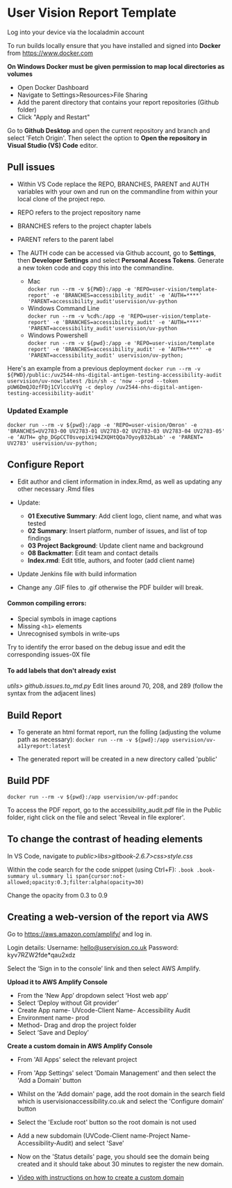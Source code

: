 # User Vision Report Template

Log into your device via the localadmin account 

To run builds locally ensure that you have installed and signed into **Docker** from https://www.docker.com

**On Windows Docker must be given permission to map local directories as volumes**
  - Open Docker Dashboard
  - Navigate to Settings>Resources>File Sharing 
  - Add the parent directory that contains your report repositories (Github folder)
  - Click "Apply and Restart"

Go to **Github Desktop** and open the current repository and branch and select 'Fetch Origin'. Then select the option to **Open the repository in 
Visual Studio (VS) Code** editor. 

## Pull issues

- Within VS Code replace the REPO, BRANCHES, PARENT and AUTH variables with your own and run on the commandline from within your local clone of the project repo.

- REPO refers to the project repository name
- BRANCHES refers to the project chapter labels
- PARENT refers to the parent label 
- The AUTH code can be accessed via Github account, go to **Settings**, then **Developer Settings** and select **Personal Access Tokens**. Generate a new token code and copy this into the commandline.

  - Mac   
  `docker run --rm -v ${PWD}:/app -e 'REPO=user-vision/template-report' -e 'BRANCHES=accessibility_audit' -e 'AUTH=****' 'PARENT=accessibility_audit'uservision/uv-python`
  - Windows Command Line    
  `docker run --rm -v %cd%:/app -e 'REPO=user-vision/template-report' -e 'BRANCHES=accessibility_audit' -e 'AUTH=****' 'PARENT=accessibility_audit'uservision/uv-python`
  - Windows Powershell    
  `docker run --rm -v ${pwd}:/app -e 'REPO=user-vision/template report' -e 'BRANCHES=accessibility_audit' -e ‘AUTH=****' -e 'PARENT=accessibility_audit' uservision/uv-python;`
  
Here's an example from a previous deployment
  `docker run --rm -v ${PWD}/public:/uv2544-nhs-digital-antigen-testing-accessibility-audit uservision/uv-now:latest /bin/sh -c 'now --prod --token pUW6DmQJOzfFDj1CVlccuVYg -c deploy /uv2544-nhs-digital-antigen-testing-accessibility-audit'`
  
### Updated Example
  `docker run --rm -v ${pwd}:/app -e 'REPO=user-vision/Omron' -e 'BRANCHES=UV2783-00 UV2783-01 UV2783-02 UV2783-03 UV2783-04 UV2783-05' -e ‘AUTH= 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' -e 'PARENT= UV2783' uservision/uv-python;`
  
## Configure Report
- Edit author and client information in index.Rmd, as well as updating any other necessary .Rmd files
- Update:
  - **01 Executive Summary**: Add client logo, client name, and what was tested 
  - **02 Summary**: Insert platform, number of issues, and list of top findings
  - **03 Project Background**: Update client name and background 
  - **08 Backmatter**: Edit team and contact details
  - **Index.rmd**: Edit title, authors, and footer (add client name) 

- Update Jenkins file with build information
- Change any .GIF files to .gif otherwise the PDF builder will break.

#### Common compiling errors:
- Special symbols in image captions
- Missing `<h1>` elements 
- Unrecognised symbols in write-ups

Try to identify the error based on the debug issue and edit the corresponding issues-0X file 

#### To add labels that don't already exist 
_utils> github.issues.to_md.py_
Edit lines around 70, 208, and 289 (follow the syntax from the adjacent lines)  

## Build Report
- To generate an html format report, run the folling (adjusting the volume path as necessary):
    `docker run --rm -v ${pwd}:/app uservision/uv-a11yreport:latest`  
    
- The generated report will be created in a new directory called 'public'

## Build PDF
`docker run --rm -v ${pwd}:/app uservision/uv-pdf:pandoc`

To access the PDF report, go to the accessibility_audit.pdf file in the Public folder, right click on the file and select 'Reveal in file explorer'. 

## To change the contrast of heading elements

In VS Code, navigate to _public>libs>gitbook-2.6.7>css>style.css_

Within the code search for the code snippet (using Ctrl+F): `.book .book-summary ul.summary li span{cursor:not-allowed;opacity:0.3;filter:alpha(opacity=30)`

Change the opacity from 0.3 to 0.9 

##  Creating a web-version of the report via AWS
 
Go to https://aws.amazon.com/amplify/ and log in.

Login details: Username: hello@uservision.co.uk Password: kyv7RZW2fde*qau2xdz

Select the ‘Sign in to the console’ link and then select AWS Amplify.

**Upload it to AWS Amplify Console**
-	From the ‘New App’ dropdown select ‘Host web app’ 
-	Select ‘Deploy without Git provider’
-	Create App name- UVcode-Client Name- Accessibility Audit
-	Environment name- prod
-	Method- Drag and drop the project folder
-	Select ‘Save and Deploy’

**Create a custom domain in AWS Amplify Console**
- From 'All Apps' select the relevant project
- From 'App Settings' select 'Domain Management' and then select the 'Add a Domain' button
- Whilst on the 'Add domain' page, add the root domain in the search field which is uservisionaccessibility.co.uk and select the 'Configure domain’ button
- Select the 'Exclude root' button so the root domain is not used 
- Add a new subdomain (UVCode-Client name-Project Name-Accessibility-Audit) and select 'Save'
- Now on the 'Status details' page, you should see the domain being created and it should take about 30 minutes to register the new domain. 

- [Video with instructions on how to create a custom domain](https://uservisionltd.sharepoint.com/sites/UserVision/_layouts/15/stream.aspx?id=%2Fsites%2FUserVision%2FShared%20Documents%2FZ%20Drive%20Cloud%20Files%2FAccessibility%2FReporting%20Process%2FAWS%20Amplify%20Custom%20Domain%2Emp4&ga=1)



